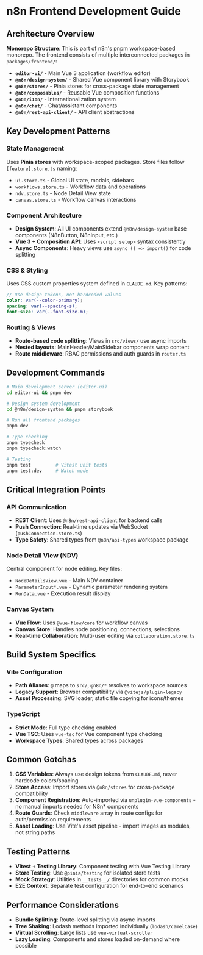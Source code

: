 # n8n Frontend Development Guide

## Architecture Overview

**Monorepo Structure**: This is part of n8n's pnpm workspace-based monorepo. The frontend consists of multiple interconnected packages in `packages/frontend/`:

- **`editor-ui/`** - Main Vue 3 application (workflow editor)
- **`@n8n/design-system/`** - Shared Vue component library with Storybook
- **`@n8n/stores/`** - Pinia stores for cross-package state management
- **`@n8n/composables/`** - Reusable Vue composition functions
- **`@n8n/i18n/`** - Internationalization system
- **`@n8n/chat/`** - Chat/assistant components
- **`@n8n/rest-api-client/`** - API client abstractions

## Key Development Patterns

### State Management
Uses **Pinia stores** with workspace-scoped packages. Store files follow `[feature].store.ts` naming:
- `ui.store.ts` - Global UI state, modals, sidebars
- `workflows.store.ts` - Workflow data and operations
- `ndv.store.ts` - Node Detail View state
- `canvas.store.ts` - Workflow canvas interactions

### Component Architecture
- **Design System**: All UI components extend `@n8n/design-system` base components (N8nButton, N8nInput, etc.)
- **Vue 3 + Composition API**: Uses `<script setup>` syntax consistently
- **Async Components**: Heavy views use `async () => import()` for code splitting

### CSS & Styling
Uses CSS custom properties system defined in `CLAUDE.md`. Key patterns:
```scss
// Use design tokens, not hardcoded values
color: var(--color-primary);
spacing: var(--spacing-s);
font-size: var(--font-size-m);
```

### Routing & Views
- **Route-based code splitting**: Views in `src/views/` use async imports
- **Nested layouts**: MainHeader/MainSidebar components wrap content
- **Route middleware**: RBAC permissions and auth guards in `router.ts`

## Development Commands

```bash
# Main development server (editor-ui)
cd editor-ui && pnpm dev

# Design system development
cd @n8n/design-system && pnpm storybook

# Run all frontend packages
pnpm dev

# Type checking
pnpm typecheck
pnpm typecheck:watch

# Testing
pnpm test         # Vitest unit tests
pnpm test:dev     # Watch mode
```

## Critical Integration Points

### API Communication
- **REST Client**: Uses `@n8n/rest-api-client` for backend calls
- **Push Connection**: Real-time updates via WebSocket (`pushConnection.store.ts`)
- **Type Safety**: Shared types from `@n8n/api-types` workspace package

### Node Detail View (NDV)
Central component for node editing. Key files:
- `NodeDetailsView.vue` - Main NDV container
- `ParameterInput*.vue` - Dynamic parameter rendering system
- `RunData.vue` - Execution result display

### Canvas System
- **Vue Flow**: Uses `@vue-flow/core` for workflow canvas
- **Canvas Store**: Handles node positioning, connections, selections
- **Real-time Collaboration**: Multi-user editing via `collaboration.store.ts`

## Build System Specifics

### Vite Configuration
- **Path Aliases**: `@` maps to `src/`, `@n8n/*` resolves to workspace sources
- **Legacy Support**: Browser compatibility via `@vitejs/plugin-legacy`
- **Asset Processing**: SVG loader, static file copying for icons/themes

### TypeScript
- **Strict Mode**: Full type checking enabled
- **Vue TSC**: Uses `vue-tsc` for Vue component type checking
- **Workspace Types**: Shared types across packages

## Common Gotchas

1. **CSS Variables**: Always use design tokens from `CLAUDE.md`, never hardcode colors/spacing
2. **Store Access**: Import stores via `@n8n/stores` for cross-package compatibility
3. **Component Registration**: Auto-imported via `unplugin-vue-components` - no manual imports needed for N8n* components
4. **Route Guards**: Check `middleware` array in route configs for auth/permission requirements
5. **Asset Loading**: Use Vite's asset pipeline - import images as modules, not string paths

## Testing Patterns

- **Vitest + Testing Library**: Component testing with Vue Testing Library
- **Store Testing**: Use `@pinia/testing` for isolated store tests
- **Mock Strategy**: Utilities in `__tests__/` directories for common mocks
- **E2E Context**: Separate test configuration for end-to-end scenarios

## Performance Considerations

- **Bundle Splitting**: Route-level splitting via async imports
- **Tree Shaking**: Lodash methods imported individually (`lodash/camelCase`)
- **Virtual Scrolling**: Large lists use `vue-virtual-scroller`
- **Lazy Loading**: Components and stores loaded on-demand where possible
